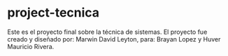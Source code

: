 # project-tecnica
Este es el proyecto final sobre la técnica de sistemas. 
El proyecto fue creado y diseñado por: Marwin David Leyton, para: Brayan Lopez y Huver Mauricio Rivera.